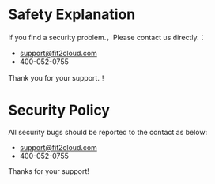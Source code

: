 # Safety Explanation

If you find a security problem.，Please contact us directly.：

- support@fit2cloud.com
- 400-052-0755

Thank you for your support.！

# Security Policy

All security bugs should be reported to the contact as below:

- support@fit2cloud.com
- 400-052-0755

Thanks for your support!